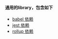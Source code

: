 

#### 通用的library，包含如下
- [babel 依赖](./babel-dependency)
- [jest 依赖](./jest-dependency)
- [rollup 依赖](./rollup-dependency)
